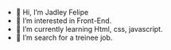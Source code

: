 - 👋 Hi, I’m Jadley Felipe
- 👀 I’m interested in Front-End.
- 🌱 I’m currently learning Html, css, javascript.
- 💞️ I’m search for a treinee  job.


<!---
Jadley/Jadley is a ✨ special ✨ repository because its `README.md` (this file) appears on your GitHub profile.
You can click the Preview link to take a look at your changes.
--->
